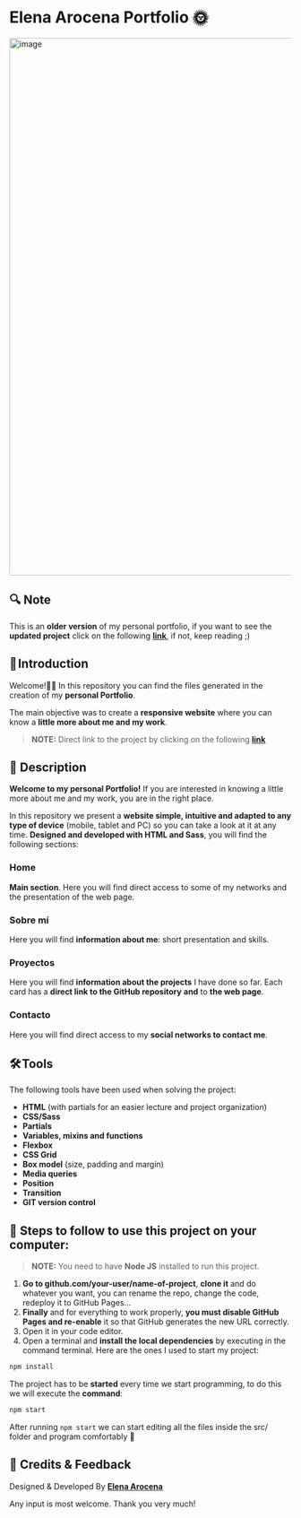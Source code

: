 # Elena Arocena Portfolio 🌞
<img width="959" alt="image" src="https://user-images.githubusercontent.com/113302094/215353218-45e387f5-58f4-4dd1-9314-64e4af8a7dab.png">

## 🔍 Note

This is an **older version** of my personal portfolio, if you want to see the **updated project** click on the following **[link](https://github.com/marocena26/elena-arocena-portf)**, if not, keep reading ;)

## 🚀 Introduction

Welcome!👏🏻 In this repository you can find the files generated in the creation of my **personal Portfolio**.

The main objective was to create a **responsive website** where you can know a **little more about me and my work**. 

> **NOTE:** Direct link to the project by clicking on the following **[link](https://marocena26.github.io/elena-arocena-portfolio/)**

## 📄​ Description 

**Welcome to my personal Portfolio!** If you are interested in knowing a little more about me and my work, you are in the right place.

In this repository we present a **website simple, intuitive and adapted to any type of device** (mobile, tablet and PC) so you can take a look at it at any time. **Designed and developed with HTML and Sass**, you will find the following sections: 

### Home 

**Main section**. Here you will find direct access to some of my networks and the presentation of the web page.

### Sobre mí

Here you will find **information about me**: short presentation and skills. 

### Proyectos

Here you will find **information about the projects** I have done so far. Each card has a **direct link to the GitHub repository** **and** to **the web page**. 

### Contacto

Here you will find direct access to my **social networks to contact me**. 

## 🛠️ Tools

The following tools have been used when solving the project:

- **HTML** (with partials for an easier lecture and project organization)
- **CSS/Sass**
- **Partials**
- **Variables, mixins and functions**
- **Flexbox**
- **CSS Grid**
- **Box model** (size, padding and margin)
- **Media queries**
- **Position**
- **Transition**
- **GIT version control**

## 💾 Steps to follow to use this project on your computer:

> **NOTE:** You need to have **Node JS** installed to run this project.

1. **Go to github.com/your-user/name-of-project**, **clone it** and do whatever you want, you can rename the repo, change the code, redeploy it to GitHub Pages...
2. **Finally** and for everything to work properly, **you must disable GitHub Pages and re-enable** it so that GitHub generates the new URL correctly.
3. Open it in your code editor.
4. Open a terminal and **install the local dependencies** by executing in the command terminal. Here are the ones I used to start my project:

```bash
npm install
```

The project has to be **started** every time we start programming, to do this we will execute the **command**:

```bash
npm start
```
After running `npm start` we can start editing all the files inside the src/ folder and program comfortably 💫


## 🌻​ Credits & Feedback

Designed & Developed By **[Elena Arocena](https://github.com/marocena26)**

Any input is most welcome. Thank you very much!

